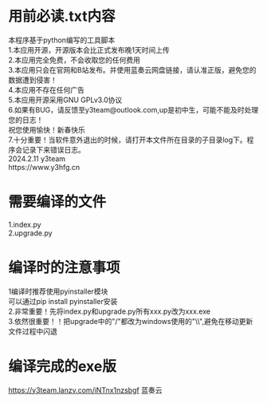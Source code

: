 #  用前必读.txt内容
<p>本程序基于python编写的工具脚本<br>
1.本应用开源，开源版本会比正式发布晚1天时间上传<br>
2.本应用完全免费，不会收取您的任何费用<br>
3.本应用只会在官网和B站发布。并使用蓝奏云网盘链接，请认准正版，避免您的数据遭到侵害！<br>
4.本应用不存在任何广告<br>
5.本应用开源采用GNU GPLv3.0协议<br>
6.如果有BUG，请反馈至y3team@outlook.com,up是初中生，可能不能及时处理您的日志！<br>
祝您使用愉快！新春快乐<br>
7.十分重要！当软件意外退出的时候，请打开本文件所在目录的子目录log下。程序会记录下来错误日志。<br>
2024.2.11 y3team<br>
https://www.y3hfg.cn
</p>

# 需要编译的文件
<p>
1.index.py<br>
2.upgrade.py
</p>

# 编译时的注意事项
<p>
  1编译时推荐使用pyinstaller模块<br>
  可以通过pip install pyinstaller安装<br>
  2.非常重要！先将index.py和upgrade.py所有xxx.py改为xxx.exe<br>
  3.依然很重要！！把upgrade中的"/"都改为windows使用的"\\",避免在移动更新文件过程中闪退
</p>

# 编译完成的exe版
https://y3team.lanzv.com/iNTnx1nzsbgf 蓝奏云
